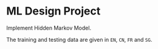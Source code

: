 # ML Design Project

Implement Hidden Markov Model.

The training and testing data are given in `EN`, `CN`, `FR` and `SG`.